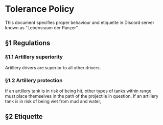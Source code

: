 # Tolerance Policy

This document specifies proper behaviour and etiquette in Discord server known as "Lebensraum der Panzer".

## §1 Regulations

### §1.1 Artillery superiority
Artillery drivers are superior to all other drivers.

### §1.2 Artillery protection
If an artillery tank is in risk of being hit, other types of tanks within range must place themselves in the path of the projectile in question. If an artillery tank is in risk of being wet from mud and water,


## §2 Etiquette














[//]: # (Fraktur?)
[//]: # (http://unifraktur.sourceforge.net/maguntia.html)
